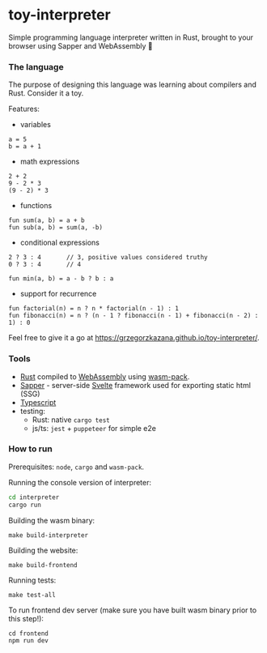 # toy-interpreter

Simple programming language interpreter written in Rust, brought to your browser using Sapper and WebAssembly 🚀

### The language

The purpose of designing this language was learning about compilers and Rust. Consider it a toy.

Features:

-   variables

```
a = 5
b = a + 1
```

-   math expressions

```
2 + 2
9 - 2 * 3
(9 - 2) * 3
```

-   functions

```
fun sum(a, b) = a + b
fun sub(a, b) = sum(a, -b)
```

-   conditional expressions

```
2 ? 3 : 4       // 3, positive values considered truthy
0 ? 3 : 4       // 4

fun min(a, b) = a - b ? b : a
```

-   support for recurrence

```
fun factorial(n) = n ? n * factorial(n - 1) : 1
fun fibonacci(n) = n ? (n - 1 ? fibonacci(n - 1) + fibonacci(n - 2) : 1) : 0
```

Feel free to give it a go at https://grzegorzkazana.github.io/toy-interpreter/.

### Tools

-   [Rust](https://www.rust-lang.org/) compiled to [WebAssembly](https://webassembly.org/) using [wasm-pack](https://github.com/rustwasm/wasm-pack).
-   [Sapper](https://sapper.svelte.dev/) - server-side [Svelte](https://svelte.dev/) framework used for exporting static html (SSG)
-   [Typescript](https://www.typescriptlang.org/)
-   testing:
    -   Rust: native `cargo test`
    -   js/ts: `jest` + `puppeteer` for simple e2e

### How to run

Prerequisites: `node`, `cargo` and `wasm-pack`.

Running the console version of interpreter:

```bash
cd interpreter
cargo run
```

Building the wasm binary:

```
make build-interpreter
```

Building the website:

```
make build-frontend
```

Running tests:

```
make test-all
```

To run frontend dev server (make sure you have built wasm binary prior to this step!):

```
cd frontend
npm run dev
```
